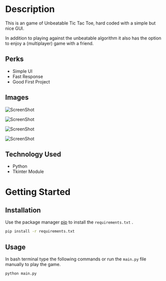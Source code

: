 # Description 
This is an game of Unbeatable Tic Tac Toe, hard coded with a simple but nice GUI.

In addition to playing against the unbeatable algorithm it also has the option to enjoy a (multiplayer) game with a friend.

## Perks
* Simple UI
* Fast Response
* Good First Project 



## Images



![ScreenShot](https://raw.githubusercontent.com/amalp12/Unbeatable-Tic-Tac-Toe/master/screenshots/recipe-landing.jpg)



![ScreenShot](https://raw.githubusercontent.com/amalp12/Unbeatable-Tic-Tac-Toe/master/screenshots/computer-win.png)


![ScreenShot](https://raw.githubusercontent.com/amalp12/Unbeatable-Tic-Tac-Toe/master/screenshots/player-win.png)



![ScreenShot](https://raw.githubusercontent.com/amalp12/Unbeatable-Tic-Tac-Toe/master/screenshots/draw-game.png)




## Technology Used 
* Python
* Tkinter Module


# Getting Started

## Installation

Use the package manager [pip](https://pip.pypa.io/en/stable/) to install the `requirements.txt` .

```bash
pip install -r requirements.txt
```

## Usage
In bash terminal type the following commands or run the `main.py` file manually to play the game.
```bash
python main.py
```